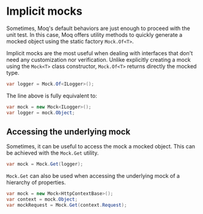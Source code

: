 # Implicit mocks

Sometimes, Moq's default behaviors are just enough to proceed with the unit test. In this case, Moq offers utility methods to quickly generate a mocked object using the static factory `Mock.Of<T>`.

Implicit mocks are the most useful when dealing with interfaces that don't need any customization nor verification. Unlike explicitly creating a mock using the `Mock<T>` class constructor, `Mock.Of<T>` returns directly the mocked type.

```csharp
var logger = Mock.Of<ILogger>();
```

The line above is fully equivalent to:

```csharp
var mock = new Mock<ILogger>();
var logger = mock.Object;
```

## Accessing the underlying mock

Sometimes, it can be useful to access the mock a mocked object. This can be achieved with the `Mock.Get` utility.

```csharp
var mock = Mock.Get(logger);
```

`Mock.Get` can also be used when accessing the underlying mock of a hierarchy of properties.

```csharp
var mock = new Mock<HttpContextBase>();
var context = mock.Object;
var mockRequest = Mock.Get(context.Request);
```

